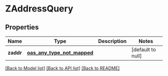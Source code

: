 # ZAddressQuery
## Properties

| Name | Type | Description | Notes |
|------------ | ------------- | ------------- | -------------|
| **zaddr** | [**oas_any_type_not_mapped**](.md) |  | [default to null] |

[[Back to Model list]](../README.md#documentation-for-models) [[Back to API list]](../README.md#documentation-for-api-endpoints) [[Back to README]](../README.md)

